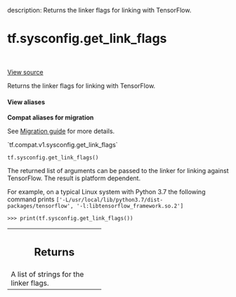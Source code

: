 description: Returns the linker flags for linking with TensorFlow.

<div itemscope itemtype="http://developers.google.com/ReferenceObject">
<meta itemprop="name" content="tf.sysconfig.get_link_flags" />
<meta itemprop="path" content="Stable" />
</div>

# tf.sysconfig.get_link_flags

<!-- Insert buttons and diff -->

<table class="tfo-notebook-buttons tfo-api nocontent" align="left">

</table>

<a target="_blank" class="external" href="/code/stable/tensorflow/python/platform/sysconfig.py">View source</a>



Returns the linker flags for linking with TensorFlow.


<section class="expandable">
  <h4 class="showalways">View aliases</h4>
  <p>
<b>Compat aliases for migration</b>
<p>See
<a href="https://www.tensorflow.org/guide/migrate">Migration guide</a> for
more details.</p>
<p>`tf.compat.v1.sysconfig.get_link_flags`</p>
</p>
</section>

<pre class="devsite-click-to-copy prettyprint lang-py tfo-signature-link">
<code>tf.sysconfig.get_link_flags()
</code></pre>



<!-- Placeholder for "Used in" -->

The returned list of arguments can be passed to the linker for linking against
TensorFlow. The result is platform dependent.

For example, on a typical Linux system with Python 3.7 the following command
prints `['-L/usr/local/lib/python3.7/dist-packages/tensorflow',
'-l:libtensorflow_framework.so.2']`

```
>>> print(tf.sysconfig.get_link_flags())
```

<!-- Tabular view -->
 <table class="responsive fixed orange">
<colgroup><col width="214px"><col></colgroup>
<tr><th colspan="2"><h2 class="add-link">Returns</h2></th></tr>
<tr class="alt">
<td colspan="2">
A list of strings for the linker flags.
</td>
</tr>

</table>

